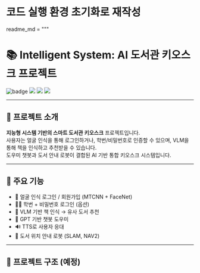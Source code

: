 # 코드 실행 환경 초기화로 재작성

readme_md = """
# 📚 Intelligent System: AI 도서관 키오스크 프로젝트

<img src="https://img.shields.io/badge/Project-SmartLibrary-blue?style=for-the-badge" alt="badge"/>
<img src="https://img.shields.io/badge/Tech-FaceRecognition-green?style=for-the-badge"/>
<img src="https://img.shields.io/badge/UI-HTML%2FCSS%2FJS-yellow?style=for-the-badge"/>
<img src="https://img.shields.io/badge/Backend-Flask-lightgrey?style=for-the-badge"/>

---

## 🧠 프로젝트 소개

**지능형 시스템 기반의 스마트 도서관 키오스크** 프로젝트입니다.  
사용자는 얼굴 인식을 통해 로그인하거나, 학번/비밀번호로 인증할 수 있으며, VLM을 통해 책을 인식하고 추천받을 수 있습니다.  
도우미 챗봇과 도서 안내 로봇이 결합된 AI 기반 통합 키오스크 시스템입니다.

---

## 🚀 주요 기능

- 📸 얼굴 인식 로그인 / 회원가입 (MTCNN + FaceNet)
- 🧑‍🎓 학번 + 비밀번호 로그인 (옵션)
- 📖 VLM 기반 책 인식 → 유사 도서 추천
- 💬 GPT 기반 챗봇 도우미
- 🔊 TTS로 사용자 응대
- 🤖 도서 위치 안내 로봇 (SLAM, NAV2)

---

## 📁 프로젝트 구조 (예정)

